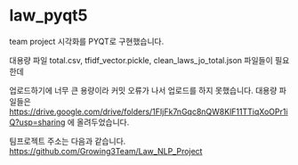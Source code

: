 # law_pyqt5

team project 시각화를 PYQT로 구현했습니다.

대용량 파일 total.csv, tfidf_vector.pickle, clean_laws_jo_total.json 파일들이 필요한데

업로드하기에 너무 큰 용량이라 커밋 오류가 나서 업로드를 하지 못했습니다.
대용량 파일들은 https://drive.google.com/drive/folders/1FIjFk7nGqc8nQW8KlF11TTiqXoOPr1iQ?usp=sharing 에 올려두었습니다.

팀프로젝트 주소는 다음과 같습니다.
https://github.com/Growing3Team/Law_NLP_Project
